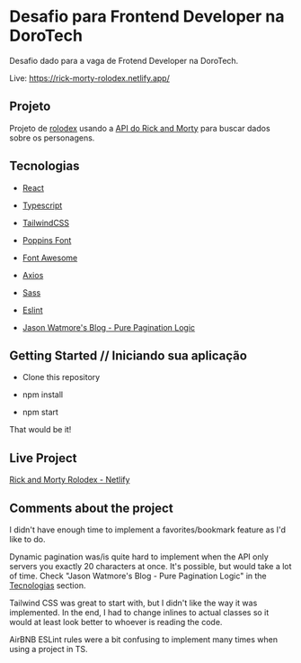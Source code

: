 # Desafio para Frontend Developer na DoroTech

Desafio dado para a vaga de Frotend Developer na DoroTech.

Live: https://rick-morty-rolodex.netlify.app/

## Projeto

Projeto de [rolodex](https://en.wikipedia.org/wiki/Rolodex) usando a [API do Rick and Morty](https://en.wikipedia.org/wiki/Rick_and_Morty) para buscar dados sobre os personagens.

## Tecnologias

- [React](https://reactjs.org/)

- [Typescript](https://www.typescriptlang.org/)

- [TailwindCSS](https://tailwindcss.com/)

- [Poppins Font](https://fonts.google.com/specimen/Poppins#standard-styles)

- [Font Awesome](https://fontawesome.com/)

- [Axios](https://axios-http.com/docs/intro)

- [Sass](https://sass-lang.com/)

- [Eslint](https://eslint.org/)

- [Jason Watmore's Blog - Pure Pagination Logic](https://jasonwatmore.com/post/2018/08/07/javascript-pure-pagination-logic-in-vanilla-js-typescript)

## Getting Started // Iniciando sua aplicação

- Clone this repository

- npm install

- npm start

That would be it!

## Live Project

[Rick and Morty Rolodex - Netlify](https://rick-morty-rolodex.netlify.app/)

## Comments about the project

I didn't have enough time to implement a favorites/bookmark feature as I'd like to do.

Dynamic pagination was/is quite hard to implement when the API only servers you exactly 20 characters at once. It's possible, but would take a lot of time. Check "Jason Watmore's Blog - Pure Pagination Logic" in the [Tecnologias](##Tecnologias) section.

Tailwind CSS was great to start with, but I didn't like the way it was implemented. In the end, I had to change inlines to actual classes so it would at least look better to whoever is reading the code.

AirBNB ESLint rules were a bit confusing to implement many times when using a project in TS.